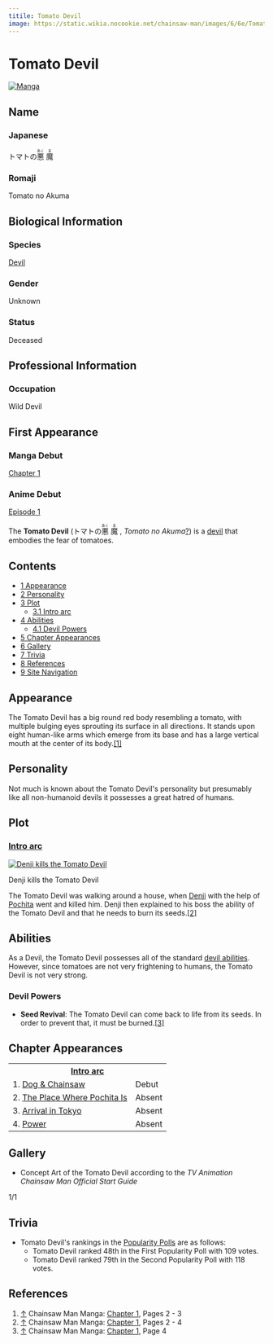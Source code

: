 ```yaml
---
titile: Tomato Devil
image: https://static.wikia.nocookie.net/chainsaw-man/images/6/6e/Tomato_Devil_anime.png
---
```


# Tomato Devil

[![Manga](https://static.wikia.nocookie.net/chainsaw-man/images/d/d1/Tomato_Devil.png/revision/latest/scale-to-width-down/322?cb=20230420064751)](https://static.wikia.nocookie.net/chainsaw-man/images/d/d1/Tomato_Devil.png/revision/latest?cb=20230420064751 "Manga")

## Name

### Japanese

トマトの<ruby lang="ja"><rb>悪</rb><rp> (</rp><rt>あく</rt><rp>) </rp></ruby> <ruby lang="ja"><rb>魔</rb><rp> (</rp><rt>ま</rt><rp>)</rp></ruby>

### Romaji

Tomato no Akuma

## Biological Information

### Species

[Devil](/wiki/Devil "Devil")

### Gender

Unknown

### Status

Deceased

## Professional Information

### Occupation

Wild Devil

## First Appearance

### Manga Debut

[Chapter 1](/wiki/Chapter_1 "Chapter 1")

### Anime Debut

[Episode 1](/wiki/Episode_1 "Episode 1")

The **Tomato Devil** (トマトの<ruby lang="ja"><rb>悪</rb><rp> (</rp><rt>あく</rt><rp>) </rp></ruby> <ruby lang="ja"><rb>魔</rb><rp> (</rp><rt>ま</rt><rp>) </rp></ruby> , _Tomato no Akuma_[?](http://en.wikipedia.org/wiki/Help:Installing_Japanese_character_sets "wikipedia:Help:Installing Japanese character sets")) is a [devil](/wiki/Devil "Devil") that embodies the fear of tomatoes.

## Contents

-   [1 Appearance](#Appearance)
-   [2 Personality](#Personality)
-   [3 Plot](#Plot)
    -   [3.1 Intro arc](#Intro_arc)
-   [4 Abilities](#Abilities)
    -   [4.1 Devil Powers](#Devil_Powers)
-   [5 Chapter Appearances](#Chapter_Appearances)
-   [6 Gallery](#Gallery)
-   [7 Trivia](#Trivia)
-   [8 References](#References)
-   [9 Site Navigation](#Site_Navigation)

## Appearance

The Tomato Devil has a big round red body resembling a tomato, with multiple bulging eyes sprouting its surface in all directions. It stands upon eight human-like arms which emerge from its base and has a large vertical mouth at the center of its body.[\[1\]](#cite_note-Ch1Pg2_-_3-1)

## Personality

Not much is known about the Tomato Devil's personality but presumably like all non-humanoid devils it possesses a great hatred of humans.

## Plot

### [Intro arc](/wiki/Intro_arc "Intro arc")

[![Denji kills the Tomato Devil](https://static.wikia.nocookie.net/chainsaw-man/images/a/a4/Denji_kills_the_Tomato_Devil.png/revision/latest/scale-to-width-down/220?cb=20221011171157)](https://static.wikia.nocookie.net/chainsaw-man/images/a/a4/Denji_kills_the_Tomato_Devil.png/revision/latest?cb=20221011171157)

[](/wiki/File:Denji_kills_the_Tomato_Devil.png)

Denji kills the Tomato Devil

The Tomato Devil was walking around a house, when [Denji](/wiki/Denji "Denji") with the help of [Pochita](/wiki/Pochita "Pochita") went and killed him. Denji then explained to his boss the ability of the Tomato Devil and that he needs to burn its seeds.[\[2\]](#cite_note-Ch1Pg2_-_4-2)  

## Abilities

As a Devil, the Tomato Devil possesses all of the standard [devil abilities](/wiki/Devil#General_Abilities "Devil"). However, since tomatoes are not very frightening to humans, the Tomato Devil is not very strong.

### Devil Powers

-   **Seed Revival**: The Tomato Devil can come back to life from its seeds. In order to prevent that, it must be burned.[\[3\]](#cite_note-Ch1Pg4-3)

## Chapter Appearances

<table><tbody><tr><th colspan="2"><center><a href="/wiki/Intro_arc" title="Intro arc"><span>Intro arc</span></a></center></th></tr><tr><td>1. <a href="/wiki/Chapter_1" title="Chapter 1">Dog &amp; Chainsaw</a></td><td><span>Debut</span></td></tr><tr><td>2. <a href="/wiki/Chapter_2" title="Chapter 2">The Place Where Pochita Is</a></td><td><span>Absent</span></td></tr><tr><td>3. <a href="/wiki/Chapter_3" title="Chapter 3">Arrival in Tokyo</a></td><td><span>Absent</span></td></tr><tr><td>4. <a href="/wiki/Chapter_4" title="Chapter 4">Power</a></td><td><span>Absent</span></td></tr></tbody></table>

## Gallery

-   Concept Art of the Tomato Devil according to the _TV Animation Chainsaw Man Official Start Guide_
    

1/1

## Trivia

-   Tomato Devil's rankings in the [Popularity Polls](/wiki/Popularity_Polls "Popularity Polls") are as follows:
    -   Tomato Devil ranked 48th in the First Popularity Poll with 109 votes.
    -   Tomato Devil ranked 79th in the Second Popularity Poll with 118 votes.

## References

1.  [↑](#cite_ref-Ch1Pg2_-_3_1-0) Chainsaw Man Manga: [Chapter 1](/wiki/Chapter_1 "Chapter 1"), Pages 2 - 3
2.  [↑](#cite_ref-Ch1Pg2_-_4_2-0) Chainsaw Man Manga: [Chapter 1](/wiki/Chapter_1 "Chapter 1"), Pages 2 - 4
3.  [↑](#cite_ref-Ch1Pg4_3-0) Chainsaw Man Manga: [Chapter 1](/wiki/Chapter_1 "Chapter 1"), Page 4